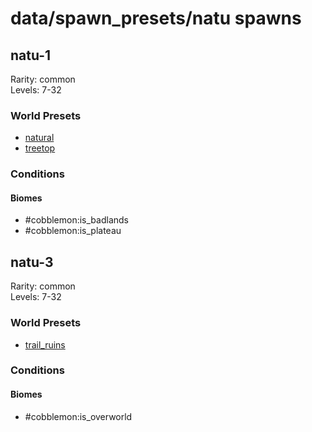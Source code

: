 # data/spawn_presets/natu spawns  
  
## natu-1  
Rarity: common  
Levels: 7-32  
  
### World Presets  
* [natural](/data/world_presets/natural.md)  
* [treetop](/data/world_presets/treetop.md)  
  
### Conditions  
  
#### Biomes  
  * #cobblemon:is_badlands
  * #cobblemon:is_plateau
  
  
## natu-3  
Rarity: common  
Levels: 7-32  
  
### World Presets  
* [trail_ruins](/data/world_presets/trail_ruins.md)  
  
### Conditions  
  
#### Biomes  
  * #cobblemon:is_overworld
  
